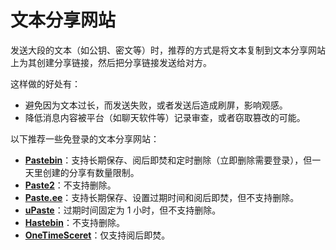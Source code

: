 # 文本分享网站

发送大段的文本（如公钥、密文等）时，推荐的方式是将文本复制到文本分享网站上为其创建分享链接，然后把分享链接发送给对方。

这样做的好处有：

- 避免因为文本过长，而发送失败，或者发送后造成刷屏，影响观感。
- 降低消息内容被平台（如聊天软件等）记录审查，或者窃取篡改的可能。

以下推荐一些免登录的文本分享网站：

- **[Pastebin](https://pastebin.com/ "点击前往外部站点")**：支持长期保存、阅后即焚和定时删除（立即删除需要登录），但一天里创建的分享有数量限制。
- **[Paste2](https://paste2.org/ "点击前往外部站点")**：不支持删除。
- **[Paste.ee](https://pastee.dev/ "点击前往外部站点")**：支持长期保存、设置过期时间和阅后即焚，但不支持删除。
- **[uPaste](https://upaste.de/ "点击前往外部站点")**：过期时间固定为 1 小时，但不支持删除。
- **[Hastebin](https://hastebin.ianhon.com/ "点击前往外部站点")**：不支持删除。
- **[OneTimeSceret](https://onetimesecret.com/ "点击前往外部站点")**：仅支持阅后即焚。